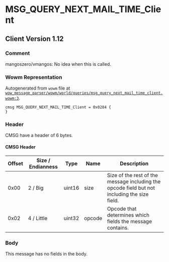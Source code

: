 # MSG_QUERY_NEXT_MAIL_TIME_Client

## Client Version 1.12

### Comment

mangoszero/vmangos: No idea when this is called.

### Wowm Representation

Autogenerated from `wowm` file at [`wow_message_parser/wowm/world/queries/msg_query_next_mail_time_client.wowm:3`](https://github.com/gtker/wow_messages/tree/main/wow_message_parser/wowm/world/queries/msg_query_next_mail_time_client.wowm#L3).
```rust,ignore
cmsg MSG_QUERY_NEXT_MAIL_TIME_Client = 0x0284 {
}
```
### Header

CMSG have a header of 6 bytes.

#### CMSG Header

| Offset | Size / Endianness | Type   | Name   | Description |
| ------ | ----------------- | ------ | ------ | ----------- |
| 0x00   | 2 / Big           | uint16 | size   | Size of the rest of the message including the opcode field but not including the size field.|
| 0x02   | 4 / Little        | uint32 | opcode | Opcode that determines which fields the message contains.|

### Body

This message has no fields in the body.

